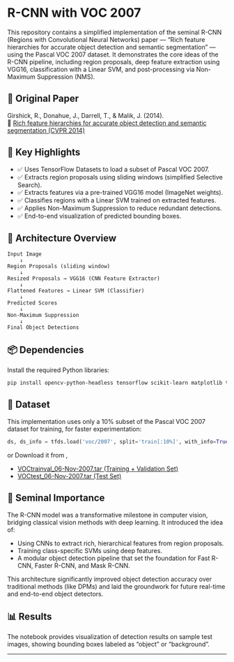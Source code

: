 
# R-CNN with VOC 2007

This repository contains a simplified implementation of the seminal R-CNN (Regions with Convolutional Neural Networks) paper — “Rich feature hierarchies for accurate object detection and semantic segmentation” — using the Pascal VOC 2007 dataset. It demonstrates the core ideas of the R-CNN pipeline, including region proposals, deep feature extraction using VGG16, classification with a Linear SVM, and post-processing via Non-Maximum Suppression (NMS).

## 🔗 Original Paper

Girshick, R., Donahue, J., Darrell, T., & Malik, J. (2014).  
📄 [Rich feature hierarchies for accurate object detection and semantic segmentation (CVPR 2014)](https://arxiv.org/abs/1311.2524)

## 📌 Key Highlights

- ✅ Uses TensorFlow Datasets to load a subset of Pascal VOC 2007.
- ✅ Extracts region proposals using sliding windows (simplified Selective Search).
- ✅ Extracts features via a pre-trained VGG16 model (ImageNet weights).
- ✅ Classifies regions with a Linear SVM trained on extracted features.
- ✅ Applies Non-Maximum Suppression to reduce redundant detections.
- ✅ End-to-end visualization of predicted bounding boxes.

## 🧠 Architecture Overview

```
Input Image
    ↓
Region Proposals (sliding window)
    ↓
Resized Proposals → VGG16 (CNN Feature Extractor)
    ↓
Flattened Features → Linear SVM (Classifier)
    ↓
Predicted Scores
    ↓
Non-Maximum Suppression
    ↓
Final Object Detections
```

## 📦 Dependencies

Install the required Python libraries:
```bash
pip install opencv-python-headless tensorflow scikit-learn matplotlib tensorflow-datasets
```

## 📂 Dataset

This implementation uses only a 10% subset of the Pascal VOC 2007 dataset for training, for faster experimentation:
```python
ds, ds_info = tfds.load('voc/2007', split='train[:10%]', with_info=True, shuffle_files=True)
```
or Download it from ,

- [VOCtrainval_06-Nov-2007.tar (Training + Validation Set)](http://host.robots.ox.ac.uk/pascal/VOC/voc2007/VOCtrainval_06-Nov-2007.tar)
- [VOCtest_06-Nov-2007.tar (Test Set)](http://host.robots.ox.ac.uk/pascal/VOC/voc2007/VOCtest_06-Nov-2007.tar)


## 🔬 Seminal Importance

The R-CNN model was a transformative milestone in computer vision, bridging classical vision methods with deep learning. It introduced the idea of:
- Using CNNs to extract rich, hierarchical features from region proposals.
- Training class-specific SVMs using deep features.
- A modular object detection pipeline that set the foundation for Fast R-CNN, Faster R-CNN, and Mask R-CNN.

This architecture significantly improved object detection accuracy over traditional methods (like DPMs) and laid the groundwork for future real-time and end-to-end object detectors.

## 📊 Results

The notebook provides visualization of detection results on sample test images, showing bounding boxes labeled as “object” or “background”.

---
